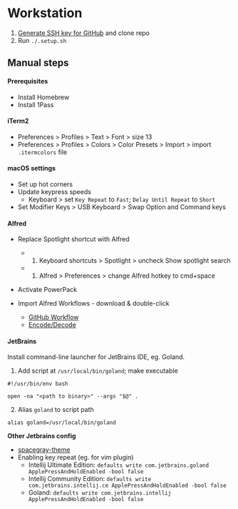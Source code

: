 # Workstation


1. [Generate SSH key for GitHub](https://docs.github.com/en/github/authenticating-to-github/generating-a-new-ssh-key-and-adding-it-to-the-ssh-agent) and clone repo
1. Run `./.setup.sh`

## Manual steps

#### Prerequisites

- Install Homebrew
- Install 1Pass

#### iTerm2
* Preferences > Profiles > Text > Font > size 13
* Preferences > Profiles > Colors > Color Presets > Import > import `.itermcolors` file

#### macOS settings
- Set up hot corners
- Update keypress speeds
  - Keyboard > set `Key Repeat` to `Fast`; `Delay Until Repeat` to `Short`
- Set Modifier Keys > USB Keyboard > Swap Option and Command keys

#### Alfred
- Replace Spotlight shortcut with Alfred
  - 1. Keyboard shortcuts > Spotlight > uncheck Show spotlight search
  - 1. Alfred > Preferences > change Alfred hotkey to cmd+space

- Activate PowerPack

- Import Alfred Workflows - download & double-click
  - [GitHub Workflow](https://github.com/gharlan/alfred-github-workflow)
  - [Encode/Decode](https://github.com/willfarrell/alfred-encode-decode-workflow)

#### JetBrains

Install command-line launcher for JetBrains IDE, eg. Goland.

1. Add script at `/usr/local/bin/goland`; make  executable

```
#!/usr/bin/env bash

open -na "<path to binary>" --args "$@" .
```

2. Alias `goland` to script path

```
alias goland=/usr/local/bin/goland
```

**Other Jetbrains config**
- [spacegray-theme](https://plugins.jetbrains.com/plugin/12122-spacegray-theme)
- Enabling key repeat (eg. for vim plugin)
  - Intellij Ultimate Edition: `defaults write com.jetbrains.goland ApplePressAndHoldEnabled -bool false`
  - Intellij Community Edition: `defaults write com.jetbrains.intellij.ce ApplePressAndHoldEnabled -bool false`
  - Goland: `defaults write com.jetbrains.intellij ApplePressAndHoldEnabled -bool false`